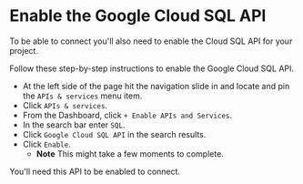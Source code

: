 # Enable the Google Cloud SQL API
To be able to connect you'll also need to enable the Cloud SQL API for your project.

Follow these step-by-step instructions to enable the Google Cloud SQL API.

- At the left side of the page hit the navigation slide in and locate and pin the
`APIs & services` menu item.
- Click `APIs & services`.
- From the Dashboard, click `+ Enable APIs and Services`.
- In the search bar enter `SQL`.
- Click `Google Cloud SQL API` in the search results.
- Click `Enable`.
  - **Note** This might take a few moments to complete.

You'll need this API to be enabled to connect.
